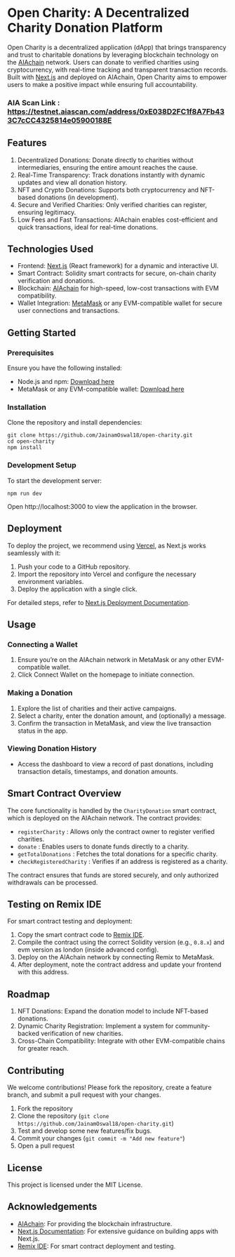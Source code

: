 # Open Charity: A Decentralized Charity Donation Platform

Open Charity is a decentralized application (dApp) that brings transparency and trust to charitable donations by leveraging blockchain technology on the [AIAchain](https://aiachain.org/) network. Users can donate to verified charities using cryptocurrency, with real-time tracking and transparent transaction records. Built with [Next.js](https://nextjs.org/) and deployed on AIAchain, Open Charity aims to empower users to make a positive impact while ensuring full accountability.


### AIA Scan Link : https://testnet.aiascan.com/address/0xE038D2FC1f8A7Fb433C7cCC4325814e05900188E


## Features
1. Decentralized Donations: Donate directly to charities without intermediaries, ensuring the entire amount reaches the cause.
2. Real-Time Transparency: Track donations instantly with dynamic updates and view all donation history.
3. NFT and Crypto Donations: Supports both cryptocurrency and NFT-based donations (in development).
4. Secure and Verified Charities: Only verified charities can register, ensuring legitimacy.
5. Low Fees and Fast Transactions: AIAchain enables cost-efficient and quick transactions, ideal for real-time donations.


## Technologies Used
- Frontend: [Next.js](https://nextjs.org/) (React framework) for a dynamic and interactive UI.
- Smart Contract: Solidity smart contracts for secure, on-chain charity verification and donations.
- Blockchain: [AIAchain](https://docs.aiachain.org/aia-chain-pos-ai-and-financial-payments/introduction-to-aia-chain) for high-speed, low-cost transactions with EVM compatibility.
- Wallet Integration: [MetaMask](https://metamask.io/) or any EVM-compatible wallet for secure user connections and transactions.


## Getting Started
### Prerequisites

Ensure you have the following installed:

- Node.js and npm: [Download here](https://nodejs.org/en/download/prebuilt-installer/)
- MetaMask or any EVM-compatible wallet: [Download here](https://chromewebstore.google.com/detail/metamask/nkbihfbeogaeaoehlefnkodbefgpgknn?hl=en-US&utm_source=ext_sidebar)

### Installation

Clone the repository and install dependencies:

```
git clone https://github.com/JainamOswal18/open-charity.git
cd open-charity
npm install
```

### Development Setup

To start the development server:

```
npm run dev
```

Open http://localhost:3000 to view the application in the browser.



## Deployment

To deploy the project, we recommend using [Vercel](https://vercel.com/), as Next.js works seamlessly with it:
1. Push your code to a GitHub repository.
2. Import the repository into Vercel and configure the necessary environment variables.
3. Deploy the application with a single click.

For detailed steps, refer to [Next.js Deployment Documentation](https://nextjs.org/docs/app/building-your-application/deploying).



## Usage

### Connecting a Wallet

1. Ensure you’re on the AIAchain network in MetaMask or any other EVM-compatible wallet.
2. Click Connect Wallet on the homepage to initiate connection.

### Making a Donation

1. Explore the list of charities and their active campaigns.
2. Select a charity, enter the donation amount, and (optionally) a message.
3. Confirm the transaction in MetaMask, and view the live transaction status in the app.

### Viewing Donation History

- Access the dashboard to view a record of past donations, including transaction details, timestamps, and donation amounts.



## Smart Contract Overview

The core functionality is handled by the `CharityDonation` smart contract, which is deployed on the AIAchain network. The contract provides:

- `registerCharity` : Allows only the contract owner to register verified charities.
- `donate` : Enables users to donate funds directly to a charity.
- `getTotalDonations` : Fetches the total donations for a specific charity.
- `checkRegisteredCharity` : Verifies if an address is registered as a charity.
    
The contract ensures that funds are stored securely, and only authorized withdrawals can be processed.



## Testing on Remix IDE

For smart contract testing and deployment:

1. Copy the smart contract code to [Remix IDE](https://remix.ethereum.org/).
2. Compile the contract using the correct Solidity version (e.g., `0.8.x`) and evm version as london (inside advanced config).
3. Deploy on the AIAchain network by connecting Remix to MetaMask.
4. After deployment, note the contract address and update your frontend with this address.



## Roadmap

1. NFT Donations: Expand the donation model to include NFT-based donations.
2. Dynamic Charity Registration: Implement a system for community-backed verification of new charities.
3. Cross-Chain Compatibility: Integrate with other EVM-compatible chains for greater reach.



## Contributing

We welcome contributions! Please fork the repository, create a feature branch, and submit a pull request with your changes.

1. Fork the repository
2. Clone the repository (`git clone https://github.com/JainamOswal18/open-charity.git`)
3. Test and develop some new features/fix bugs.
3. Commit your changes (`git commit -m "Add new feature"`)
4. Open a pull request



## License

This project is licensed under the MIT License.



## Acknowledgements

- [AIAchain](https://docs.aiachain.org/aia-chain-pos-ai-and-financial-payments/introduction-to-aia-chain): For providing the blockchain infrastructure.
- [Next.js Documentation](https://nextjs.org/docs): For extensive guidance on building apps with Next.js.
- [Remix IDE](https://remix.ethereum.org/): For smart contract deployment and testing.






<!-- This is a [Next.js](https://nextjs.org) project bootstrapped with [`create-next-app`](https://nextjs.org/docs/app/api-reference/cli/create-next-app).

## Getting Started

First, run the development server:

```bash
npm run dev
# or
yarn dev
# or
pnpm dev
# or
bun dev
```

Open [http://localhost:3000](http://localhost:3000) with your browser to see the result.

You can start editing the page by modifying `app/page.tsx`. The page auto-updates as you edit the file.

This project uses [`next/font`](https://nextjs.org/docs/app/building-your-application/optimizing/fonts) to automatically optimize and load [Geist](https://vercel.com/font), a new font family for Vercel.

## Learn More

To learn more about Next.js, take a look at the following resources:

- [Next.js Documentation](https://nextjs.org/docs) - learn about Next.js features and API.
- [Learn Next.js](https://nextjs.org/learn) - an interactive Next.js tutorial.

You can check out [the Next.js GitHub repository](https://github.com/vercel/next.js) - your feedback and contributions are welcome!

## Deploy on Vercel

The easiest way to deploy your Next.js app is to use the [Vercel Platform](https://vercel.com/new?utm_medium=default-template&filter=next.js&utm_source=create-next-app&utm_campaign=create-next-app-readme) from the creators of Next.js.

Check out our [Next.js deployment documentation](https://nextjs.org/docs/app/building-your-application/deploying) for more details. -->
